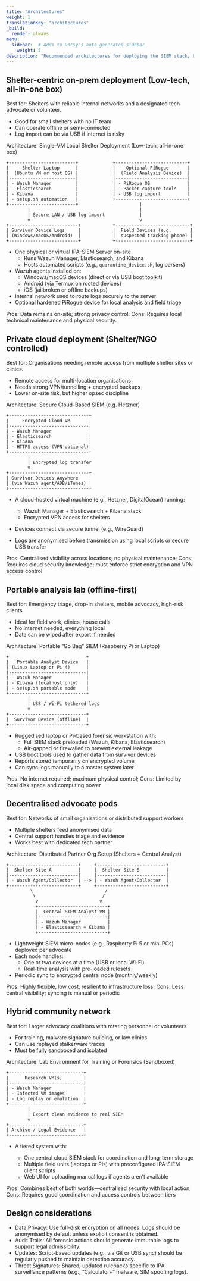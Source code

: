 ```yaml
---
title: "Architectures"
weight: 1
translationKey: "architectures"
_build:
  render: always
menu:
  sidebar:  # Adds to Docsy's auto-generated sidebar
    weight: 5
description: "Recommended architectures for deploying the SIEM stack, based on different organisational contexts and resource levels. All are built to support forensic collection, threat detection, and incident response, while upholding survivor privacy and legal compliance. Each can be tailored to shelter environments, advocacy networks, or decentralised community deployments."
---
```


## Shelter-centric on-prem deployment (Low-tech, all-in-one box)

Best for: Shelters with reliable internal networks and a designated tech advocate or volunteer.

* Good for small shelters with no IT team
* Can operate offline or semi-connected
* Log import can be via USB if internet is risky

Architecture: Single-VM Local Shelter Deployment (Low-tech, all-in-one box)

```text
+-------------------------+             +---------------------------+
|     Shelter Laptop      |             |    Optional PîRogue       |
|  (Ubuntu VM or host OS) |             |  (Field Analysis Device)  |
|-------------------------|             |---------------------------|
| - Wazuh Manager         |             | - PiRogue OS              |
| - Elasticsearch         |             | - Packet capture tools    |
| - Kibana                |             | - USB log import          |
| - setup.sh automation   |             +---------------------------+
+-------------------------+                       |
        |                                         |
        | Secure LAN / USB log import             |
        v                                         v
+--------------------------+            +----------------------------+
| Survivor Device Logs     |            |  Field Devices (e.g.       |
| (Windows/macOS/Android)  |            |  suspected tracking phone) |
+--------------------------+            +----------------------------+

```

* One physical or virtual IPA-SIEM Server on-site
  * Runs Wazuh Manager, Elasticsearch, and Kibana
  * Hosts automated scripts (e.g., `quarantine_device.sh`, log parsers)
* Wazuh agents installed on:
  * Windows/macOS devices (direct or via USB boot toolkit)
  * Android (via Termux on rooted devices)
  * iOS (jailbroken or offline backups)
* Internal network used to route logs securely to the server
* Optional hardened PiRogue device for local analysis and field triage

Pros: Data remains on-site; strong privacy control; Cons: Requires local technical maintenance and physical security.

## Private cloud deployment (Shelter/NGO controlled)

Best for: Organisations needing remote access from multiple shelter sites or clinics.

* Remote access for multi-location organisations
* Needs strong VPN/tunnelling + encrypted backups
* Lower on-site risk, but higher opsec discipline

Architecture: Secure Cloud-Based SIEM (e.g. Hetzner)

```text
+------------------------------+
|     Encrypted Cloud VM       |
|------------------------------|
| - Wazuh Manager              |
| - Elasticsearch              |
| - Kibana                     |
| - HTTPS access (VPN optional)|
+------------------------------+
        |
        | Encrypted log transfer
        v
+------------------------------+
| Survivor Devices Anywhere    |
| (via Wazuh agent/ADB/iTunes) |
+------------------------------+
```

* A cloud-hosted virtual machine (e.g., Hetzner, DigitalOcean) running:

  * Wazuh Manager + Elasticsearch + Kibana stack
  * Encrypted VPN access for shelters
* Devices connect via secure tunnel (e.g., WireGuard)
* Logs are anonymised before transmission using local scripts or secure USB transfer

Pros: Centralised visibility across locations; no physical maintenance; Cons: Requires cloud security knowledge; must enforce strict encryption and VPN access control

## Portable analysis lab (offline-first)

Best for: Emergency triage, drop-in shelters, mobile advocacy, high-risk clients

* Ideal for field work, clinics, house calls
* No internet needed, everything local
* Data can be wiped after export if needed

Architecture: Portable “Go Bag” SIEM (Raspberry Pi or Laptop)

```text
+-----------------------------+
|   Portable Analyst Device   |
| (Linux Laptop or Pi 4)      |
|-----------------------------|
| - Wazuh Manager             |
| - Kibana (localhost only)   |
| - setup.sh portable mode    |
+-----------------------------+
        |
        | USB / Wi-Fi tethered logs
        v
+-----------------------------+
|  Survivor Device (offline)  |
+-----------------------------+
```

* Ruggedised laptop or Pi-based forensic workstation with:
  * Full SIEM stack preloaded (Wazuh, Kibana, Elasticsearch)
  * Air-gapped or firewalled to prevent external leakage
* USB boot tools used to gather data from survivor devices
* Reports stored temporarily on encrypted volume
* Can sync logs manually to a master system later

Pros: No internet required; maximum physical control; Cons: Limited by local disk space and computing power

## Decentralised advocate pods

Best for: Networks of small organisations or distributed support workers

* Multiple shelters feed anonymised data
* Central support handles triage and evidence
* Works best with dedicated tech partner

Architecture: Distributed Partner Org Setup (Shelters + Central Analyst)

```text
+--------------------------+     +--------------------------+
|  Shelter Site A          |     |  Shelter Site B          |
|--------------------------|     |--------------------------|
| - Wazuh Agent/Collector  | --> | - Wazuh Agent/Collector  |
+--------------------------+     +--------------------------+
         \                           /
          \                         /
           v                       v
           +--------------------------+
           |  Central SIEM Analyst VM |
           |--------------------------|
           | - Wazuh Manager          |
           | - Elasticsearch + Kibana |
           +--------------------------+
```

* Lightweight SIEM micro-nodes (e.g., Raspberry Pi 5 or mini PCs) deployed per advocate
* Each node handles:
  * One or two devices at a time (USB or local Wi-Fi)
  * Real-time analysis with pre-loaded rulesets
* Periodic sync to encrypted central node (monthly/weekly)

Pros: Highly flexible, low cost, resilient to infrastructure loss; Cons: Less central visibility; syncing is manual or periodic

## Hybrid community network

Best for: Larger advocacy coalitions with rotating personnel or volunteers

* For training, malware signature building, or law clinics
* Can use replayed stalkerware traces
* Must be fully sandboxed and isolated

Architecture: Lab Environment for Training or Forensics (Sandboxed)

```text
+----------------------------+
|      Research VM(s)        |
|----------------------------|
| - Wazuh Manager            |
| - Infected VM images       |
| - Log replay or emulation  |
+----------------------------+
        |
        | Export clean evidence to real SIEM
        v
+----------------------------+
| Archive / Legal Evidence   |
+----------------------------+
```

* A tiered system with:

  * One central cloud SIEM stack for coordination and long-term storage
  * Multiple field units (laptops or Pis) with preconfigured IPA-SIEM client scripts
  * Web UI for uploading manual logs if agents aren’t available

Pros: Combines best of both worlds—centralised security with local action; Cons: Requires good coordination and access controls between tiers

## Design considerations

* Data Privacy: Use full-disk encryption on all nodes. Logs should be anonymised by default unless explicit consent is obtained.
* Audit Trails: All forensic actions should generate immutable logs to support legal admissibility.
* Updates: Script-based updates (e.g., via Git or USB sync) should be regularly pushed to maintain detection accuracy.
* Threat Signatures: Shared, updated rulepacks specific to IPA surveillance patterns (e.g., “Calculator+” malware, SIM spoofing logs).
